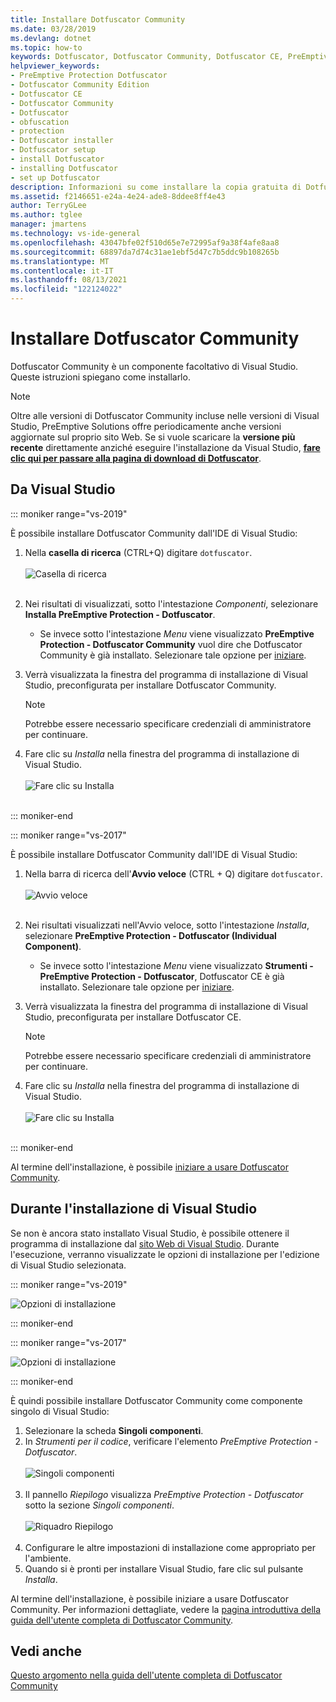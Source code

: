 ```yaml
---
title: Installare Dotfuscator Community
ms.date: 03/28/2019
ms.devlang: dotnet
ms.topic: how-to
keywords: Dotfuscator, Dotfuscator Community, Dotfuscator CE, PreEmptive, PreEmptive Solutions, PreEmptive Protection, protezione, edizione community, offuscamento, .NET, gratis, Visual Studio 2017, Visual Studio 2019, Visual Studio, installare
helpviewer_keywords:
- PreEmptive Protection Dotfuscator
- Dotfuscator Community Edition
- Dotfuscator CE
- Dotfuscator Community
- Dotfuscator
- obfuscation
- protection
- Dotfuscator installer
- Dotfuscator setup
- install Dotfuscator
- installing Dotfuscator
- set up Dotfuscator
description: Informazioni su come installare la copia gratuita di Dotfuscator Community inclusa in Visual Studio.
ms.assetid: f2146651-e24a-4e24-ade8-8ddee8ff4e43
author: TerryGLee
ms.author: tglee
manager: jmartens
ms.technology: vs-ide-general
ms.openlocfilehash: 43047bfe02f510d65e7e72995af9a38f4afe8aa8
ms.sourcegitcommit: 68897da7d74c31ae1ebf5d47c7b5ddc9b108265b
ms.translationtype: MT
ms.contentlocale: it-IT
ms.lasthandoff: 08/13/2021
ms.locfileid: "122124022"
---
```

# <a name="install-dotfuscator-community"></a>Installare Dotfuscator Community

Dotfuscator Community è un componente facoltativo di Visual Studio.
Queste istruzioni spiegano come installarlo.

> [!NOTE]
> Oltre alle versioni di Dotfuscator Community incluse nelle versioni di Visual Studio, PreEmptive Solutions offre periodicamente anche versioni aggiornate sul proprio sito Web.
> Se si vuole scaricare la **versione più recente** direttamente anziché eseguire l'installazione da Visual Studio, **[fare clic qui per passare alla pagina di download di Dotfuscator][download]**.

## <a name="within-visual-studio"></a>Da Visual Studio

::: moniker range="vs-2019"

È possibile installare Dotfuscator Community dall'IDE di Visual Studio:

1. Nella **casella di ricerca** (CTRL+Q) digitare `dotfuscator`. <br/> <br/> ![Casella di ricerca](media/install_in_vs19_12.png) <br/> <br/>

2. Nei risultati di visualizzati, sotto l'intestazione *Componenti*, selezionare **Installa PreEmptive Protection - Dotfuscator**.
   * Se invece sotto l'intestazione *Menu* viene visualizzato **PreEmptive Protection - Dotfuscator Community** vuol dire che Dotfuscator Community è già installato. Selezionare tale opzione per [iniziare][get-started].

3. Verrà visualizzata la finestra del programma di installazione di Visual Studio, preconfigurata per installare Dotfuscator Community.
   > [!NOTE]
   > Potrebbe essere necessario specificare credenziali di amministratore per continuare.

4. Fare clic su *Installa* nella finestra del programma di installazione di Visual Studio. <br/> <br/> ![Fare clic su Installa](media/install_in_vs19_34.png) <br/> <br/>

::: moniker-end

::: moniker range="vs-2017"

È possibile installare Dotfuscator Community dall'IDE di Visual Studio:

1. Nella barra di ricerca dell'**Avvio veloce** (CTRL + Q) digitare `dotfuscator`. <br/> <br/> ![Avvio veloce](media/install_from_vs_12.png) <br/> <br/>

2. Nei risultati visualizzati nell'Avvio veloce, sotto l'intestazione *Installa*, selezionare **PreEmptive Protection - Dotfuscator (Individual Component)**.
   * Se invece sotto l'intestazione *Menu* viene visualizzato **Strumenti - PreEmptive Protection - Dotfuscator**, Dotfuscator CE è già installato. Selezionare tale opzione per [iniziare][get-started].

3. Verrà visualizzata la finestra del programma di installazione di Visual Studio, preconfigurata per installare Dotfuscator CE.
   > [!NOTE]
   > Potrebbe essere necessario specificare credenziali di amministratore per continuare.

4. Fare clic su *Installa* nella finestra del programma di installazione di Visual Studio. <br/> <br/> ![Fare clic su Installa](media/install_from_vs_345.png) <br/> <br/>

::: moniker-end

Al termine dell'installazione, è possibile [iniziare a usare Dotfuscator Community][get-started].

## <a name="during-visual-studio-installation"></a>Durante l'installazione di Visual Studio

Se non è ancora stato installato Visual Studio, è possibile ottenere il programma di installazione dal [sito Web di Visual Studio][vs-install].
Durante l'esecuzione, verranno visualizzate le opzioni di installazione per l'edizione di Visual Studio selezionata.

::: moniker range="vs-2019"

![Opzioni di installazione](media/install_ui.png)

::: moniker-end

::: moniker range="vs-2017"

![Opzioni di installazione](media/install_ui_17.png)

::: moniker-end

È quindi possibile installare Dotfuscator Community come componente singolo di Visual Studio:

1. Selezionare la scheda **Singoli componenti**.
2. In *Strumenti per il codice*, verificare l'elemento *PreEmptive Protection - Dotfuscator*.<br/> <br/> ![Singoli componenti](media/install_individually_12.png) <br/> <br/>
3. Il pannello *Riepilogo* visualizza *PreEmptive Protection - Dotfuscator* sotto la sezione *Singoli componenti*. <br/> <br/> ![Riquadro Riepilogo](media/install_individually_3.png) <br/> <br/>
4. Configurare le altre impostazioni di installazione come appropriato per l'ambiente.
5. Quando si è pronti per installare Visual Studio, fare clic sul pulsante *Installa*.

Al termine dell'installazione, è possibile iniziare a usare Dotfuscator Community. Per informazioni dettagliate, vedere la [pagina introduttiva della guida dell'utente completa di Dotfuscator Community][get-started].

## <a name="see-also"></a>Vedi anche

[Questo argomento nella guida dell'utente completa di Dotfuscator Community](https://www.preemptive.com/dotfuscator/ce/docs/help/)

<!-- Copyright © 2019 PreEmptive Solutions, LLC -->

[vs-install]:  https://visualstudio.microsoft.com/downloads/
[get-started]:  https://www.preemptive.com/dotfuscator/ce/docs/help/gui_getstarted.html

[download]:  https://www.preemptive.com/products/dotfuscator/downloads

[full]:  https://www.preemptive.com/dotfuscator/ce/docs/help/intro_install.html
